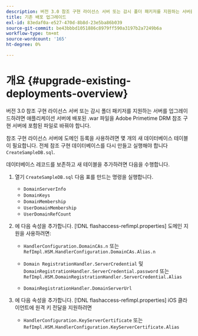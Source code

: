 ```yaml
---
description: 버전 3.0 참조 구현 라이선스 서버 또는 감시 폴더 패키저를 지원하는 서버를 업그레이드하려면 애플리케이션 서버에 배포된 .war 파일을 Adobe Primetime DRM 참조 구현 서버에 포함된 파일로 바꿔야 합니다.
title: 기존 배포 업그레이드
exl-id: 83edaf0a-e527-470d-8b8d-23e5ba86b039
source-git-commit: be43bbbd1051886c8979ff590a3197b2a7249b6a
workflow-type: tm+mt
source-wordcount: '165'
ht-degree: 0%

---
```


# 개요 {#upgrade-existing-deployments-overview}

버전 3.0 참조 구현 라이선스 서버 또는 감시 폴더 패키저를 지원하는 서버를 업그레이드하려면 애플리케이션 서버에 배포된 .war 파일을 Adobe Primetime DRM 참조 구현 서버에 포함된 파일로 바꿔야 합니다.

참조 구현 라이선스 서버에 도메인 등록을 사용하려면 몇 개의 새 데이터베이스 테이블이 필요합니다. 전체 참조 구현 데이터베이스를 다시 만들고 실행해야 합니다 `CreateSampleDB.sql`.

데이터베이스 레코드를 보존하고 새 테이블을 추가하려면 다음을 수행합니다.

1. 열기 `CreateSampleDB.sql` 다음 표를 만드는 명령을 실행합니다.

   * `DomainServerInfo`
   * `DomainKeys`
   * `DomainMembership`
   * `UserDomainMembership`
   * `UserDomainRefCount`

1. 에 다음 속성을 추가합니다. [!DNL flashaccess-refimpl.properties] 도메인 지원을 사용하려면:

   * `HandlerConfiguration.DomainCAs.n` 또는 `RefImpl.HSM.HandlerConfiguration.DomainCAs.Alias.n`

   * `Domain RegistrationHandler.ServerCredential` 및 `DomainRegistrationHandler.ServerCredential.password` 또는 `RefImpl.HSM.DomainRegistrationHandler.ServerCredential.Alias`

   * `DomainRegistrationHandler.DomainServerUrl`

1. 에 다음 속성을 추가합니다. [!DNL flashaccess-refimpl.properties] iOS 클라이언트에 원격 키 전달을 지원하려면

   * `HandlerConfiguration.KeyServerCertificate` 또는 `RefImpl.HSM.HandlerConfiguration.KeyServerCertificate.Alias`
